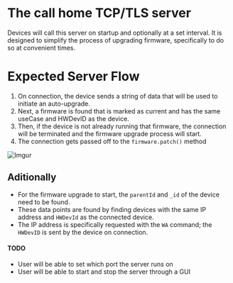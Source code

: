 # **__The call home TCP/TLS server__**
Devices will call this server on startup and optionally at a set interval.
It is designed to simplify the process of upgrading firmware, specifically to do so at convenient times.


# Expected Server Flow
1. On connection, the device sends a string of data that will be used to initiate an auto-upgrade.
2. Next, a firmware is found that is marked as current and has the same useCase and HWDevID as the device.
3. Then, if the device is not already running that firmware, the connection will be terminated and the firmware upgrade process will start.
4. The connection gets passed off to the `firmware.patch()` method

![Imgur](https://i.imgur.com/mfCwJQW.png)

## Aditionally
- For the firmware upgrade to start, the `parentId` and `_id` of the device need to be found.
- These data points are found by finding devices with the same IP address and `HWDevId` as the connected device.
- The IP address is specifically requested with the `WA` command; the `HWDevID` is sent by the device on connection.



#### TODO
- User will be able to set which port the server runs on
- User will be able to start and stop the server through a GUI
